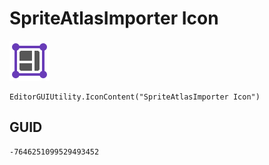 # SpriteAtlasImporter Icon
![](/img/SpriteAtlasImporter%20Icon.png)

``` CSharp
EditorGUIUtility.IconContent("SpriteAtlasImporter Icon")
```
## GUID
```
-7646251099529493452
```
